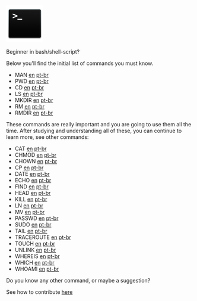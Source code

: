 <img src="icon.png" width="100" />

Beginner in bash/shell-script?

Below you'll find the initial list of commands you must know.

- MAN [en](content/en/man.md) [pt-br](content/pt-br/man.md)
- PWD [en](content/en/pwd.md) [pt-br](content/pt-br/pwd.md)
- CD [en](content/en/cd.md) [pt-br](content/pt-br/cd.md)
- LS [en](content/en/ls.md) [pt-br](content/pt-br/ls.md)
- MKDIR [en](content/en/mkdir.md) [pt-br](content/pt-br/mkdir.md)
- RM [en](content/en/rm.md) [pt-br](content/pt-br/rm.md)
- RMDIR [en](content/en/rmdir.md) [pt-br](content/pt-br/rmdir.md)

These commands are really important and you are going to use them all the time. 
After studying and understanding all of these, you can continue to learn more, see other commands:

- CAT [en](content/en/cat.md) [pt-br](content/pt-br/cat.md)
- CHMOD [en](content/en/chmod.md) [pt-br](content/pt-br/chmod.md)
- CHOWN [en](content/en/chown.md) [pt-br](content/pt-br/chown.md)
- CP [en](content/en/cp.md) [pt-br](content/pt-br/cp.md)
- DATE [en](content/en/date.md) [pt-br](content/pt-br/date.md)
- ECHO [en](content/en/echo.md) [pt-br](content/pt-br/echo.md)
- FIND [en](content/en/find.md) [pt-br](content/pt-br/find.md)
- HEAD [en](content/en/head.md) [pt-br](content/pt-br/head.md)
- KILL [en](content/en/kill.md) [pt-br](content/pt-br/kill.md)
- LN [en](content/en/ln.md) [pt-br](content/pt-br/ln.md)
- MV [en](content/en/mv.md) [pt-br](content/pt-br/mv.md)
- PASSWD [en](content/en/passwd.md) [pt-br](content/pt-br/passwd.md)
- SUDO [en](content/en/sudo.md) [pt-br](content/pt-br/sudo.md)
- TAIL [en](content/en/tail.md) [pt-br](content/pt-br/tail.md)
- TRACEROUTE [en](content/en/traceroute.md) [pt-br](content/pt-br/traceroute.md)
- TOUCH [en](content/en/touch.md) [pt-br](content/pt-br/touch.md)
- UNLINK [en](content/en/unlink.md) [pt-br](content/pt-br/unlink.md)
- WHEREIS [en](content/en/whereis.md) [pt-br](content/pt-br/whereis.md)
- WHICH [en](content/en/which.md) [pt-br](content/pt-br/which.md)
- WHOAMI [en](content/en/whoami.md) [pt-br](content/pt-br/whoami.md)

Do you know any other command, or maybe a suggestion? 

See how to contribute [here](CONTRIBUTING.md)

